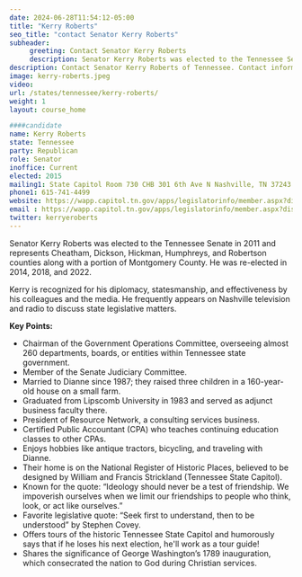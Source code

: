 ```yaml
---
date: 2024-06-28T11:54:12-05:00
title: "Kerry Roberts"
seo_title: "contact Senator Kerry Roberts"
subheader:
     greeting: Contact Senator Kerry Roberts
     description: Senator Kerry Roberts was elected to the Tennessee Senate in 2011 and represents Cheatham, Dickson, Hickman, Humphreys, and Robertson counties along with a portion of Montgomery County. He was re-elected in 2014, 2018, and 2022.
description: Contact Senator Kerry Roberts of Tennessee. Contact information for Kerry Roberts includes email address, phone number, and mailing address.
image: kerry-roberts.jpeg
video:
url: /states/tennessee/kerry-roberts/
weight: 1
layout: course_home

####candidate
name: Kerry Roberts
state: Tennessee
party: Republican
role: Senator
inoffice: Current
elected: 2015
mailing1: State Capitol Room 730 CHB 301 6th Ave N Nashville, TN 37243
phone1: 615-741-4499
website: https://wapp.capitol.tn.gov/apps/legislatorinfo/member.aspx?district=S23/
email : https://wapp.capitol.tn.gov/apps/legislatorinfo/member.aspx?district=S23/
twitter: kerryeroberts
---
```

Senator Kerry Roberts was elected to the Tennessee Senate in 2011 and represents Cheatham, Dickson, Hickman, Humphreys, and Robertson counties along with a portion of Montgomery County. He was re-elected in 2014, 2018, and 2022.

Kerry is recognized for his diplomacy, statesmanship, and effectiveness by his colleagues and the media. He frequently appears on Nashville television and radio to discuss state legislative matters.

**Key Points:**
- Chairman of the Government Operations Committee, overseeing almost 260 departments, boards, or entities within Tennessee state government.
- Member of the Senate Judiciary Committee.
- Married to Dianne since 1987; they raised three children in a 160-year-old house on a small farm.
- Graduated from Lipscomb University in 1983 and served as adjunct business faculty there.
- President of Resource Network, a consulting services business.
- Certified Public Accountant (CPA) who teaches continuing education classes to other CPAs.
- Enjoys hobbies like antique tractors, bicycling, and traveling with Dianne.
- Their home is on the National Register of Historic Places, believed to be designed by William and Francis Strickland (Tennessee State Capitol).
- Known for the quote: “Ideology should never be a test of friendship. We impoverish ourselves when we limit our friendships to people who think, look, or act like ourselves.”
- Favorite legislative quote: “Seek first to understand, then to be understood” by Stephen Covey.
- Offers tours of the historic Tennessee State Capitol and humorously says that if he loses his next election, he'll work as a tour guide!
- Shares the significance of George Washington’s 1789 inauguration, which consecrated the nation to God during Christian services.
